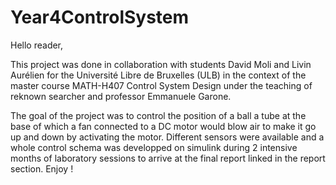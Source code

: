 # Year4ControlSystem
 
Hello reader,

This project was done in collaboration with students David Moli and Livin Aurélien for the Université Libre de Bruxelles (ULB) in the context of the master course MATH-H407
Control System Design under the teaching of reknown searcher and professor Emmanuele Garone.

The goal of the project was to control the position of a ball a tube at the base of which a fan connected to a DC motor would blow air to make it go up and down by activating the motor. Different sensors were available and a whole control schema was developped on simulink during 2 intensive months of laboratory sessions to arrive at the final report linked in the report section. Enjoy ! 
